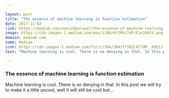```yaml
---

layout: post
title: "The essence of machine learning is function estimation"
date: 2017-11-02
link: https://medium.com/manishbarnwal/the-essence-of-machine-learning-is-function-estimation-c65b2a288da8?source=rss------machine_learning-5
image: https://cdn-images-1.medium.com/max/1200/0*IMhi7dFcE3x289Cd.png
domain: medium.com
name: Medium
icon: https://cdn-images-1.medium.com/fit/c/304/304/1*382L6CTdM__d9E1sf6U5fQ.jpeg
text: "Machine learning is cool. There is no denying in that. In this post we will try to make it a little uncool, well it will still be cool but…"

---
```


### The essence of machine learning is function estimation

Machine learning is cool. There is no denying in that. In this post we will try to make it a little uncool, well it will still be cool but…
